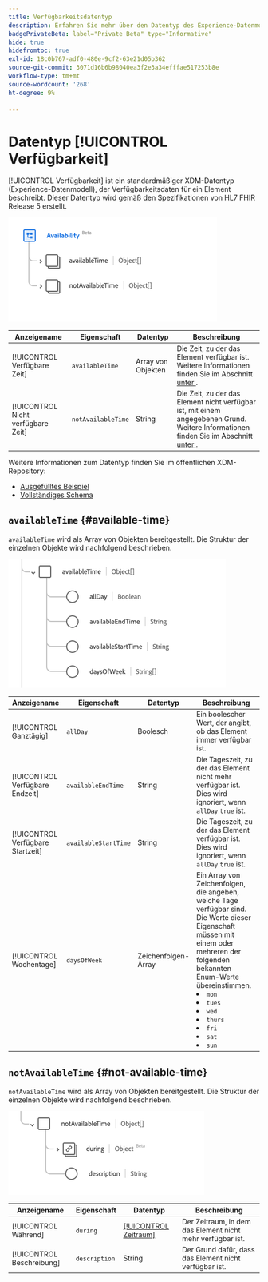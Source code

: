 ```yaml
---
title: Verfügbarkeitsdatentyp
description: Erfahren Sie mehr über den Datentyp des Experience-Datenmodells für Verfügbarkeit (XDM).
badgePrivateBeta: label="Private Beta" type="Informative"
hide: true
hidefromtoc: true
exl-id: 18c0b767-adf0-480e-9cf2-63e21d05b362
source-git-commit: 3071d16b6b98040ea3f2e3a34efffae517253b8e
workflow-type: tm+mt
source-wordcount: '268'
ht-degree: 9%

---
```


# Datentyp [!UICONTROL Verfügbarkeit]

[!UICONTROL Verfügbarkeit] ist ein standardmäßiger XDM-Datentyp (Experience-Datenmodell), der Verfügbarkeitsdaten für ein Element beschreibt. Dieser Datentyp wird gemäß den Spezifikationen von HL7 FHIR Release 5 erstellt.

![Struktur der Verfügbarkeitsdaten](../../../images/healthcare/data-types/availability/availability.png)

| Anzeigename | Eigenschaft | Datentyp | Beschreibung |
| --- | --- | --- | --- |
| [!UICONTROL Verfügbare Zeit] | `availableTime` | Array von Objekten | Die Zeit, zu der das Element verfügbar ist. Weitere Informationen finden Sie im Abschnitt [unter ](#available-time) . |
| [!UICONTROL Nicht verfügbare Zeit] | `notAvailableTime` | String | Die Zeit, zu der das Element nicht verfügbar ist, mit einem angegebenen Grund. Weitere Informationen finden Sie im Abschnitt [unter ](#not-available-time) . |

Weitere Informationen zum Datentyp finden Sie im öffentlichen XDM-Repository:

* [Ausgefülltes Beispiel](https://github.com/adobe/xdm/blob/master/extensions/industry/healthcare/fhir/datatypes/availability.example.1.json)
* [Vollständiges Schema](https://github.com/adobe/xdm/blob/master/extensions/industry/healthcare/fhir/datatypes/availability.schema.json)

## `availableTime` {#available-time}

`availableTime` wird als Array von Objekten bereitgestellt. Die Struktur der einzelnen Objekte wird nachfolgend beschrieben.

![Verfügbare Zeitstruktur](../../../images/healthcare/data-types/availability/available-time.png)

| Anzeigename | Eigenschaft | Datentyp | Beschreibung |
| --- | --- | --- | --- |
| [!UICONTROL Ganztägig] | `allDay` | Boolesch | Ein boolescher Wert, der angibt, ob das Element immer verfügbar ist. |
| [!UICONTROL  Verfügbare Endzeit] | `availableEndTime` | String | Die Tageszeit, zu der das Element nicht mehr verfügbar ist. Dies wird ignoriert, wenn `allDay` `true` ist. |
| [!UICONTROL Verfügbare Startzeit] | `availableStartTime` | String | Die Tageszeit, zu der das Element verfügbar ist. Dies wird ignoriert, wenn `allDay` `true` ist. |
| [!UICONTROL Wochentage] | `daysOfWeek` | Zeichenfolgen-Array | Ein Array von Zeichenfolgen, die angeben, welche Tage verfügbar sind. Die Werte dieser Eigenschaft müssen mit einem oder mehreren der folgenden bekannten Enum-Werte übereinstimmen. <li> `mon` </li> <li> `tues` </li> <li> `wed` </li> <li> `thurs`</li>  <li> `fri` </li> <li> `sat`</li> <li> `sun`</li> |

## `notAvailableTime` {#not-available-time}

`notAvailableTime` wird als Array von Objekten bereitgestellt. Die Struktur der einzelnen Objekte wird nachfolgend beschrieben.

![Nicht verfügbare Zeitstruktur](../../../images/healthcare/data-types/availability/not-available-time.png)

| Anzeigename | Eigenschaft | Datentyp | Beschreibung |
| --- | --- | --- | --- |
| [!UICONTROL Während] | `during` | [[!UICONTROL Zeitraum]](../data-types/period.md) | Der Zeitraum, in dem das Element nicht mehr verfügbar ist. |
| [!UICONTROL Beschreibung] | `description` | String | Der Grund dafür, dass das Element nicht verfügbar ist. |
